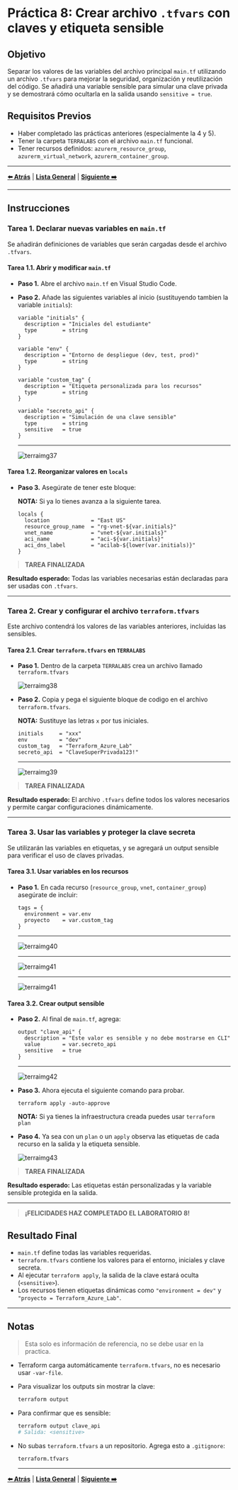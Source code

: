 # Práctica 8: Crear archivo `.tfvars` con claves y etiqueta sensible

## Objetivo

Separar los valores de las variables del archivo principal `main.tf` utilizando un archivo `.tfvars` para mejorar la seguridad, organización y reutilización del código. Se añadirá una variable sensible para simular una clave privada y se demostrará cómo ocultarla en la salida usando `sensitive = true`.

## Requisitos Previos

- Haber completado las prácticas anteriores (especialmente la 4 y 5).
- Tener la carpeta `TERRALABS` con el archivo `main.tf` funcional.
- Tener recursos definidos: `azurerm_resource_group`, `azurerm_virtual_network`, `azurerm_container_group`.

---

**[⬅️ Atrás](https://netec-mx.github.io/TRFRM-AZ/Capítulo6/lab7.html)** | **[Lista General](https://netec-mx.github.io/TRFRM-AZ/)** | **[Siguiente ➡️](https://netec-mx.github.io/TRFRM-AZ/Capítulo8/lab9.html)**

---

## Instrucciones

### Tarea 1. Declarar nuevas variables en `main.tf`

Se añadirán definiciones de variables que serán cargadas desde el archivo `.tfvars`.

#### Tarea 1.1. Abrir y modificar `main.tf`

- **Paso 1.** Abre el archivo `main.tf` en Visual Studio Code.

- **Paso 2.** Añade las siguientes variables al inicio (sustituyendo tambien la variable `initials`):

  ```hcl
  variable "initials" {
    description = "Iniciales del estudiante"
    type        = string
  } 

  variable "env" {
    description = "Entorno de despliegue (dev, test, prod)"
    type        = string
  }

  variable "custom_tag" {
    description = "Etiqueta personalizada para los recursos"
    type        = string
  }

  variable "secreto_api" {
    description = "Simulación de una clave sensible"
    type        = string
    sensitive   = true
  }
  ```
  
  ---
  
  ![terraimg37](../images/lab8/img1.png)

#### Tarea 1.2. Reorganizar valores en `locals`

- **Paso 3.** Asegúrate de tener este bloque:
  
  **NOTA:** Si ya lo tienes avanza a la siguiente tarea.

  ```hcl
  locals {
    location             = "East US"
    resource_group_name  = "rg-vnet-${var.initials}"
    vnet_name            = "vnet-${var.initials}"
    aci_name             = "aci-${var.initials}"
    aci_dns_label        = "acilab-${lower(var.initials)}"
  }
  ```

> **TAREA FINALIZADA**

**Resultado esperado:** Todas las variables necesarias están declaradas para ser usadas con `.tfvars`.

---

### Tarea 2. Crear y configurar el archivo `terraform.tfvars`

Este archivo contendrá los valores de las variables anteriores, incluidas las sensibles.

#### Tarea 2.1. Crear `terraform.tfvars` en `TERRALABS`

- **Paso 1.** Dentro de la carpeta `TERRALABS` crea un archivo llamado `terraform.tfvars`

  ![terraimg38](../images/lab8/img2.png)

- **Paso 2.** Copia y pega el siguiente bloque de codigo en el archivo `terraform.tfvars`.

  **NOTA:** Sustituye las letras `x` por tus iniciales.

  ```hcl
  initials     = "xxx"
  env          = "dev"
  custom_tag   = "Terraform_Azure_Lab"
  secreto_api  = "ClaveSuperPrivada123!"
  ```
  
  ---
  
  ![terraimg39](../images/lab8/img3.png)

> **TAREA FINALIZADA**

**Resultado esperado:** El archivo `.tfvars` define todos los valores necesarios y permite cargar configuraciones dinámicamente.

---

### Tarea 3. Usar las variables y proteger la clave secreta

Se utilizarán las variables en etiquetas, y se agregará un output sensible para verificar el uso de claves privadas.

#### Tarea 3.1. Usar variables en los recursos

- **Paso 1.** En cada recurso (`resource_group`, `vnet`, `container_group`) asegúrate de incluir:

  ```hcl
  tags = {
    environment = var.env
    proyecto    = var.custom_tag
  }
  ```
  
  ---
  
  ![terraimg40](../images/lab8/img4.png)
  
  ---
  
  ![terraimg41](../images/lab8/img5.png)
  
  ---
  
  ![terraimg41](../images/lab8/img6.png)

#### Tarea 3.2. Crear output sensible

- **Paso 2.** Al final de `main.tf`, agrega:

  ```hcl
  output "clave_api" {
    description = "Este valor es sensible y no debe mostrarse en CLI"
    value       = var.secreto_api
    sensitive   = true
  }
  ```
  
  ---
  
  ![terraimg42](../images/lab8/img7.png)

- **Paso 3.** Ahora ejecuta el siguiente comando para probar.

  ```hcl
  terraform apply -auto-approve
  ```

  **NOTA:** Si ya tienes la infraestructura creada puedes usar `terraform plan`

- **Paso 4.** Ya sea con un `plan` o un `apply` observa las etiquetas de cada recurso en la salida y la etiqueta sensible.

  ![terraimg43](../images/lab8/img8.png)

> **TAREA FINALIZADA**

**Resultado esperado:** Las etiquetas están personalizadas y la variable sensible protegida en la salida.

---

> **¡FELICIDADES HAZ COMPLETADO EL LABORATORIO 8!**

## Resultado Final

- `main.tf` define todas las variables requeridas.
- `terraform.tfvars` contiene los valores para el entorno, iniciales y clave secreta.
- Al ejecutar `terraform apply`, la salida de la clave estará oculta (`<sensitive>`).
- Los recursos tienen etiquetas dinámicas como `"environment = dev"` y `"proyecto = Terraform_Azure_Lab"`.

---

## Notas

> Esta solo es información de referencia, no se debe usar en la practica.

- Terraform carga automáticamente `terraform.tfvars`, no es necesario usar `-var-file`.
- Para visualizar los outputs sin mostrar la clave:

  ```bash
  terraform output
  ```

- Para confirmar que es sensible:

  ```bash
  terraform output clave_api
  # Salida: <sensitive>
  ```

- No subas `terraform.tfvars` a un repositorio. Agrega esto a `.gitignore`:

  ```
  terraform.tfvars
  ```

  ---

**[⬅️ Atrás](https://netec-mx.github.io/TRFRM-AZ/Capítulo6/lab7.html)** | **[Lista General](https://netec-mx.github.io/TRFRM-AZ/)** | **[Siguiente ➡️](https://netec-mx.github.io/TRFRM-AZ/Capítulo8/lab9.html)**